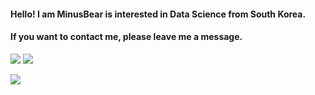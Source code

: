 #### Hello! I am MinusBear is interested in Data Science from South Korea.

#### If you want to contact me, please leave me a message.

<img src="https://img.shields.io/badge/R-276DC3?style=flat-square&logo=R&logoColor=white"/> <img src="https://img.shields.io/badge/Python-3776AB?style=flat square&logo=Python&logoColor=white"/>

<img src="https://img.shields.io/badge/Simple Analytics-FF4F64?style=flat-square&logo=Simple Analytics&logoColor=white"/> 


